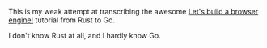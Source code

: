 This is my weak attempt at transcribing the awesome [Let's build a browser engine!](http://limpet.net/mbrubeck/2014/08/08/toy-layout-engine-1.html) tutorial from Rust to Go.

I don't know Rust at all, and I hardly know Go.
